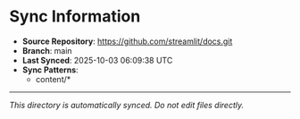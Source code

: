 # Sync Information

- **Source Repository**: https://github.com/streamlit/docs.git
- **Branch**: main
- **Last Synced**: 2025-10-03 06:09:38 UTC
- **Sync Patterns**:
  - content/*

---
*This directory is automatically synced. Do not edit files directly.*
